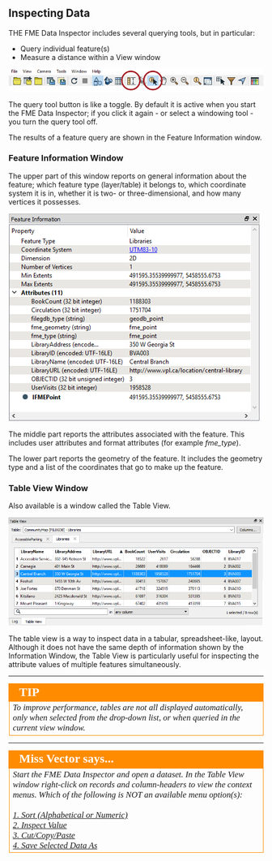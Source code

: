 ## Inspecting Data ##
THE FME Data Inspector includes several querying tools, but in particular:

- Query individual feature(s)
- Measure a distance within a View window

![](./Images/Img1.36.DIQueryTools.png)

The query tool button is like a toggle. By default it is active when you start the FME Data Inspector; if you click it again - or select a windowing tool - you turn the query tool off. 

The results of a feature query are shown in the Feature Information window.


### Feature Information Window ###
The upper part of this window reports on general information about the feature; which feature type (layer/table) it belongs to, which coordinate system it is in, whether it is two- or three-dimensional, and how many vertices it possesses.

<!--Repeat of Image 30--> 
![](./Images/Img1.30.DataInspectorFeatureInformation.png)

The middle part reports the attributes associated with the feature. This includes user attributes and format attributes (for example *fme_type*).

The lower part reports the geometry of the feature. It includes the geometry type and a list of the coordinates that go to make up the feature.


### Table View Window ###
Also available is a window called the Table View.

<!--Repeat of Image 31--> 
![](./Images/Img1.31.DataInspectorTableView.png)

The table view is a way to inspect data in a tabular, spreadsheet-like, layout. Although it does not have the same depth of information shown by the Information Window, the Table View is particularly useful for inspecting the attribute values of multiple features simultaneously.

---

<!--Tip Section--> 

<table style="border-spacing: 0px">
<tr>
<td style="vertical-align:middle;background-color:darkorange;border: 2px solid darkorange">
<i class="fa fa-info-circle fa-lg fa-pull-left fa-fw" style="color:white;padding-right: 12px;vertical-align:text-top"></i>
<span style="color:white;font-size:x-large;font-weight: bold;font-family:serif">TIP</span>
</td>
</tr>

<tr>
<td style="border: 1px solid darkorange">
<span style="font-family:serif; font-style:italic; font-size:larger">
To improve performance, tables are not all displayed automatically, only when selected from the drop-down list, or when queried in the current view window.
</span>
</td>
</tr>
</table>

---

<!--Person X Says Section-->

<table style="border-spacing: 0px">
<tr>
<td style="vertical-align:middle;background-color:darkorange;border: 2px solid darkorange">
<i class="fa fa-quote-left fa-lg fa-pull-left fa-fw" style="color:white;padding-right: 12px;vertical-align:text-top"></i>
<span style="color:white;font-size:x-large;font-weight: bold;font-family:serif">Miss Vector says...</span>
</td>
</tr>

<tr>
<td style="border: 1px solid darkorange">
<span style="font-family:serif; font-style:italic; font-size:larger">
Start the FME Data Inspector and open a dataset. In the Table View window right-click on records and column-headers to view the context menus. Which of the following is NOT an available menu option(s): 
<br><br><a href="http://52.73.3.37/fmedatastreaming/Manual/QAResponse2017.fmw?chapter=1&question=11&answer=1&DestDataset_TEXTLINE=C%3A%5CFMEOutput%5CQAResponse.html">1. Sort (Alphabetical or Numeric)</a>
<br><a href="http://52.73.3.37/fmedatastreaming/Manual/QAResponse2017.fmw?chapter=1&question=11&answer=2&DestDataset_TEXTLINE=C%3A%5CFMEOutput%5CQAResponse.html">2. Inspect Value</a>
<br><a href="http://52.73.3.37/fmedatastreaming/Manual/QAResponse2017.fmw?chapter=1&question=11&answer=3&DestDataset_TEXTLINE=C%3A%5CFMEOutput%5CQAResponse.html">3. Cut/Copy/Paste</a>
<br><a href="http://52.73.3.37/fmedatastreaming/Manual/QAResponse2017.fmw?chapter=1&question=11&answer=4&DestDataset_TEXTLINE=C%3A%5CFMEOutput%5CQAResponse.html">4. Save Selected Data As</a>
</span>
</td>
</tr>
</table>
